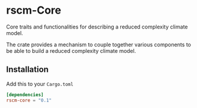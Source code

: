# rscm-Core

Core traits and functionalities for describing a reduced complexity climate model.

The crate provides a mechanism to couple together various components to be able to build a reduced complexity
climate model.

## Installation

Add this to your `Cargo.toml`

```toml
[dependencies]
rscm-core = "0.1"
```
